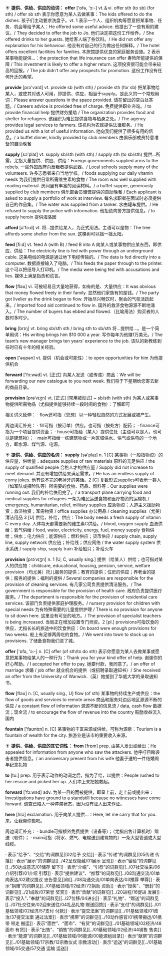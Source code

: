 ☀ <span class="category">**提供、供给、供应的动词：**</span>
<span class="vocabulary">**offer**</span> ['ɒfə, 'ɔ:-] 
<span class="definition">vt.＆vi. offer sth (to sb) (for sth) / offer sb sth 表示你愿意为某人去做某事：</span>The kids offered to do the dishes. 孩子们主动要求洗盘子。<span class="definition">vt. 1 表示一个人、组织机构等愿意把某事物、任务、机会等给予某人：</span>He offered some useful advice. 他提出了一些有用的建议。/ They decided to offer the job to Jo. 他们决定把这份工作给乔。/ She offered drinks to her guests. 她给客人端了些饮料。/ He did not offer any explanation for his behaviour. 他没有对自己的行为做出任何解释。/ The hotel offers excellent facilities for families. 本旅馆提供优良的家庭服务设施。<span class="definition">2 表示某事物能提供…：</span>the protection that life insurance can offer 寿险所能提供的保障 / This investment is likely to offer a higher return. 这项投资很可能会带来较高的回报。/ The job didn’t offer any prospects for promotion. 这份工作没有任何升迁的希望。

<span class="vocabulary">**provide**</span> [prə'vaɪd] 
<span class="definition">vt. provide sb (with sth) / provide sth (for sb) 把某事物给某人，或使其对该人可用，即提供、供应，相当于supply。是此义的一个常规用词：</span>Please answer questions in the space provided. 请在留出的空白处答题。/ Careers advice is provided free of charge. 免费提供职业咨询。/ to provide financial help 提供财务援助 / The organization provides food and shelter for refugees. 该组织为难民提供食物与栖身之处。/ The agency provides legal services to farmers. 该机构为农民提供法律服务。/ He provided us with a lot of useful information. 他向我们提供了很多有用的信息。/ a buffet dinner, kindly provided by club members 由俱乐部成员特意准备的自助晚餐
           
<span class="vocabulary">**supply**</span> [sə'plaɪ] 
<span class="definition">vt. supply sb/sth (with sth) / supply sth (to sb/sth) 提供…所需，尤指大量提供、供应、供给：</span>Foreign governments supplied arms to the rebels. 一些外国政府向反叛者提供武器。/ Local schools supply many of the volunteers. 许多志愿者来自当地学校。/ foods supplying our daily vitamin needs 为我们提供日常所需维生素的食物 / The room was well supplied with reading material. 房间里有丰富的阅读材料。/ a buffet supper, generously supplied by club members 俱乐部会员慷慨提供的自助晚餐 / Each applicant is asked to supply a portfolio of work at interview. 每名求职者在面试时必须提供自己的作品集。/ The water was supplied from a tanker. 水由罐车提供。/ He refused to supply the police with information. 他拒绝向警方提供信息。/ to supply heroin 提供海洛因

<span class="vocabulary">**afford**</span> [ə'fɔ:d] 
<span class="definition">vt. 将…提供给某人，为正式用法。主语可以是物：</span>The tree affords some shelter from the sun. 这棵树可以挡一挡太阳。 

<span class="vocabulary">**feed**</span> [fi:d] 
<span class="definition">vt. feed A (with B) / feed B into A 向某人或某事物供应某东西，即供应、供给：</span>The electricity line is fed with power through an underground cable. 这条电线的电源是通过地下电缆传输的。/ The data is fed directly into a computer. 数据直接输入了电脑。/ This feeds the paper through to the printer. 这个可以把纸导入打印机。/ The media were being fed with accusations and lies. 媒体上满是指责和谎言。

<span class="vocabulary">**flow**</span> [fləʊ] 
<span class="definition">vi. 可被轻易且大量地获得，如有的是、大量供应：</span>It was obvious that money flowed freely in their family. 显然他们家族有的是钱。/ The party got livelier as the drink began to flow. 开始尽兴畅饮时，聚会的气氛活跃起来。/ Imported food aid continued to flow in. 国外的救济食物源源不断地涌入。/ The number of buyers has ebbed and flowed.（比喻用法）购买者的人数时多时少。

<span class="vocabulary">**bring**</span> [brɪŋ] 
<span class="definition">vt. bring sb/sth sth / bring sth to sb/sth 将…提供给…。是一个简单用词：</span>His writing brings him $10 000 a year. 写作每年为他赚1万美元。/ The team’s new manager brings ten years’ experience to the job. 该队的新教练到任时已有十年的相关经验。

<span class="vocabulary">**open**</span> ['əʊpən] 
<span class="definition">vt. 提供（机会或可能性）：</span>to open opportunities for him 为他提供机会

<span class="vocabulary">**forward**</span> ['fɔ:wəd] 
<span class="definition">vt. [正式] 向某人发送（或传递）商品：</span>We will be forwarding our new catalogue to you next week. 我们将于下星期给您寄去新的商品目录。

<span class="vocabulary">**provision**</span> [prəˈvɪʒn]
<span class="definition">vt. [正式] [常用被动式] ~ sb/sth (with sth) 为某人或某事物提供所需物品（尤指提供能够持续一段时间的食物）：</span>了解即可

相关词义延伸：
· flow还可指（思想）以一种轻松自然的方式发展或被产生。

周边词汇补充：
· fill可指（按订单）供应。也可指（按处方）配药；
· finance可指为一个项目提供资金；
· house可指给（某人）提供住处（主语可以是人，也可以是建筑物）；
· main可指给一栋建筑物或一片区域供水、供气或供电的一个地方，即水源、煤气源、电源。

☀ <span class="category">**提供、供给、供应的名词：**</span>
<span class="vocabulary">**supply**</span> [sə'plaɪ] 
<span class="definition">n. 1 [C] 某事物（一般指物资）的供应量，供给量：</span>adequate supplies of raw materials 原料的充足供应 / the supply of qualified people 合格人才的供应量 / Supply did not increase to meet demand. 并没有增加供给来满足需求。/ He has an endless supply of corny jokes. 他有说不完的老掉牙的笑话。<span class="definition">2 [C] 复数形式supplies可表示一群人（如军队或探险队等）所需要的食物、药品、燃料等：</span>Our supplies were running out. 我们的补给快用完了。/ a transport plane carrying food and medical supplies for refugees 一架为难民运送食物和医疗物资的运输机 / emergency, humanitarian, relief, military supplies 应急物资；人道主义援助物资；救济物资；军需物资 / office supplies 办公用品 / cleaning supplies（尤美）清洁用品 <span class="definition">3 [U] 供给，补给，供应：</span>The body needs a fresh supply of vitamin C every day. 人体每天都需要新的维生素C供给。/ blood, oxygen supply 血液供给；氧气供给 / food, water, electricity, energy, fuel, money supply 食物供给；供水；电力供应；能源供应；燃料供应；货币供应 / supply chain, supply line, supply network 供应链；补给线；供应网络 / the water supply system 供水系统 / supply ship, supply train 补给船只；补给火车
           
<span class="vocabulary">**provision**</span> [prəˈvɪʒn]
<span class="definition">n. 1 [U, C, usually sing.] 提供（给某人）供给；也可指对某人的供应物：</span>childcare, educational, housing, pension, service, welfare provision（均尤英）托儿服务的提供；教育的提供；住房的供应；养老金的提供；服务的提供；福利的提供 / Several companies are responsible for the provision of cleaning services. 有几家公司负责提供清洁服务。/ The government is responsible for the provision of health care. 政府负责提供医疗服务。/ The department is responsible for the provision of residential care services. 该部门负责提供家庭护理服务。/ nursery provision for children with special needs 为有特殊需要的儿童提供护理 / There is no provision for anyone to sit down here. 这里没有可坐的地方。/ The provision of specialist teachers is being increased. 当局正在增加设置专门师资。<span class="definition">2 [pl.] provisions可指饮食的供应，尤指长长的旅途中的饮食供应：</span>On board were enough provisions for two weeks. 船上有足够两周吃的食物。/ We went into town to stock up on provisions. 了储备食物我们进了城。

<span class="vocabulary">**offer**</span> ['ɒfə, 'ɔ:-] 
<span class="definition">n. [C] offer (of sth/to do sth) 表示你愿意为某人去做某事或愿意把某事物给某人的一种行为：</span>Thank you for your kind offer of help. 谢谢你的好心帮助。/ I accepted her offer to pay. 她要付款，我同意了。/ an offer of marriage 求婚 / job offer 就业机会的提供（或招聘录取通知书）/ She received an offer from the University of Warwick.（英）她接到了华威大学的录取通知书。

<span class="vocabulary">**flow**</span> [fləʊ] 
<span class="definition">n. [C, usually sing., U] flow (of sth) 某事物的持续生产或供应：</span>the flow of goods and services to remote areas 商品和服务对边远地区源源不断的供应 / a constant flow of information 源源不断的信息流 / data, cash flow 数据流；现金流 / to encourage the flow of revenue into the country 鼓励收益流入国内

<span class="vocabulary">**fountain**</span> ['faʊntɪn] 
<span class="definition">n. [C] 某事物的丰富来源或供给，可称为源泉：</span>Tourism is a fountain of wealth for the city. 旅游业是该市的重要收入来源。

☀ <span class="category">**提供、供给、供应的其它词性：**</span>
<span class="vocabulary">**from**</span> [frɒm] 
<span class="definition">prep. 由某人发出或给出：</span>He appealed for information from anyone who saw the attackers. 他呼吁目睹袭击者提供信息。/ an anniversary present from his wife 他妻子送的一件结婚周年纪念礼物

<span class="vocabulary">**to**</span> [tu:] 
<span class="definition">prep. 用于表示动作的动词之后，指为了给，以提供：</span>People rushed to her rescue and picked her up. 人们冲上来把她救起。

<span class="vocabulary">**forward**</span> ['fɔ:wəd] 
<span class="definition">adv. 为某一目的而被提供，即呈上前，走上前或提出来：</span>Investigations have ground to a standstill because no witnesses have come forward. 调查已陷入一种停滞状态，因为没有证人出来作证。

<span class="vocabulary">**here**</span> [hɪə] 
<span class="definition">exclamation. 用于向某人提供…：</span>Here, let me carry that for you. 来，让我帮你搬吧。

周边词汇补充：
· bundle可指额外免费提供（设备等）；（尤指出售计算机时）赠送（软件）；
· main可指（将水、燃气、电输送到建筑物的）一条大型管道或大型线缆。

· 表示“给予”、“交给”的词群见[[02给予 交给]]
· 表示“传递”的词群见[[05传递 传播]]
· 表示“展示”的词群见[[../42呈现隐藏/01展示 呈现]]
· 表示“留给”的词群见[[../50达成意志/01储存 留下]]
· 表示“介绍”、“引荐”的词群见[[../07社交往来/06介绍引荐/01介绍 引荐]]
· 表示“提供建议”、“推荐”的词群见[[../08沟通交流/01单向表达/02建议提议 忠告意见]]和[[../08沟通交流/01单向表达/03推荐 举荐]]
· 表示“捐赠”的词群见[[../01基础领域/02经济/72捐助 资助]]
· 表示“授奖”、“册封”的词群见[[../21成败/07荣誉 奖赏]]
· 表示“贡献”的词群见[[../20进程/16促进 发展]]
· 表示“投入”、”奉献”的词群见[[../27位移/04进出]]
· 表示“礼物”、“赠送”的词群见[[../07社交往来/02迎来送往/04礼品礼物 赠送回馈]]
· 表示“支付”的词群见[[../01基础领域/02经济/57支付 付款]]
· 表示“提交法案”的词群见[[../01基础领域/01政治/37提交法案 通过法案]]
· 表示“携带”的词群见[[../10动作感官/01携带搬运/01携带 带走 搬运]]
· 表示“面世”、“面市”、“有货”的词群见[[../01基础领域/02经济/48面市 有货]]
· 表示“出售”、“销售”的词群见[[../01基础领域/02经济/44销售 售卖]]
· 表示“能源”的词群见[[../01基础领域/06能源/00能源组目录]]
· 表示“献祭”的词群见[[../01基础领域/17宗教/12宗教仪式 宗教活动]]
· 表示“运送”的词群见[[../01基础领域/05交通/57交通 运输 运送]]
